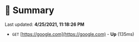 # 📖 Summary
Last updated: **4/25/2021, 11:18:26 PM**

- `GET` [https://google.com](https://google.com) - **Up** (135ms)
